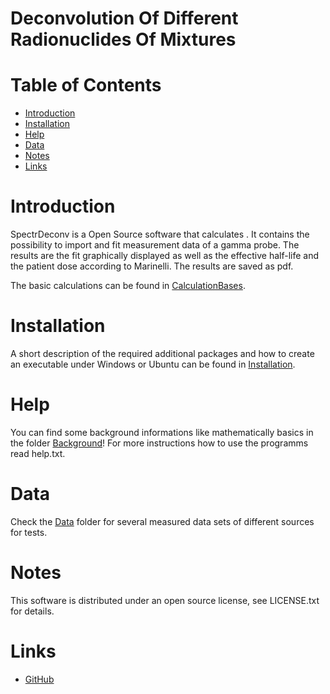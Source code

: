 # Deconvolution Of Different Radionuclides Of Mixtures

# Table of Contents
- [Introduction](#introduction)
- [Installation](#installation)
- [Help](#help)
- [Data](#data)
- [Notes](#notes)
- [Links](#links)


# Introduction
SpectrDeconv is a Open Source software that calculates . It contains the possibility to import and fit measurement data of a gamma probe. The results are the fit graphically displayed as well as the effective half-life and the patient dose according to Marinelli. The results are saved as pdf.

The basic calculations can be found in [CalculationBases](/CalculationBases).


# Installation
A short description of the required additional packages and how to create an executable under Windows or Ubuntu can be found in [Installation](/Installation).


# Help
You can find some background informations like mathematically basics in the folder [Background](/Background)!
For more instructions how to use the programms read help.txt.


# Data
Check the [Data](/Data) folder for several measured data sets of different sources for tests.


# Notes
This software is distributed under an open source license, see LICENSE.txt for details.


# Links
- [GitHub](https://github.com/Ede1994/)